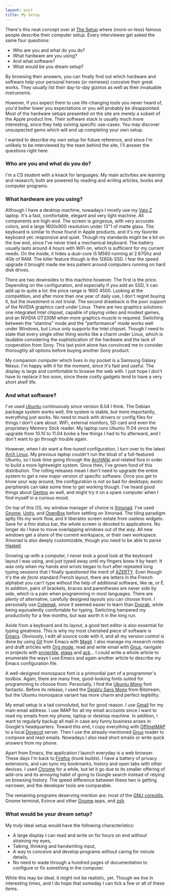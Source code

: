 ```yaml
---
layout: post
title: My Setup
---
```


There's this neat concept over at [The Setup][] where (more-or-less)
famous people describe their computer setup.  Every interviewee get
asked the same four questions:
- Who are you and what do you do?
- What hardware are you using?
- And what software?
- What would be you dream setup?

By browsing their answers, you can finally find out which hardware and
software help your personal heroes (or nemeses) conceive their great
works.  They usually list their day-to-day gizmos as well as their
invaluable instruments.

However, if you expect them to use life-changing tools you never heard
of, you'd better lower you expectations or you will probably be
disappointed.  Most of the hardware setups presented on the site are
merely a subset of the Apple product line.  Their software stack is
usually much more interesting, since they help solving specific
use-cases.  You may discover unsuspected gems which will end up
completing your own setup.

I wanted to describe my own setup for future reference, and since I'm
unlikely to be interviewed by the team behind the site, I'll answer
the questions right here.

### Who are you and what do you do?

I'm a CS student with a knack for languages.  My main activities are
learning and research; both are powered by reading and writing articles,
books and computer programs.

### What hardware are you using?

Although I have a desktop machine, nowadays I mostly use my [Vaio Z][]
laptop.  It's a fast, comfortable, elegant and very light machine.
All components are high-end.  The screen is gorgeous, with very
accurate colors, and a large 1600x900 resolution under 13"1 of matte
glass.  The keyboard is similar to those found in Apple products, and
it's my favorite keyboard yet: responsive and quiet.  Though my
standards might be a bit on the low end, since I've never tried a
mechanical keyboard.  The battery usually lasts around 4 hours with
WiFi on, which is sufficient for my current needs.  On the inside, it
hides a dual-core i5 M560 running at 2.67Ghz and 4Gb of RAM.  The
killer feature though is the 128Gb SSD.  I fear the speed upgrade it
brought made me less patient around computers running on hard disk
drives.

There are two downsides to this machine however.  The first is the
price.  Depending on the configuration, and especially if you add an
SSD, it can add up to quite a lot: the price range is $1600~$4500.
Looking at the competition, and after more than one year of daily use,
I don't regret buying it, but the investment is not trivial.  The
second drawback is the poor support of the NVIDIA graphics card under
Linux.  There are two graphics solutions: one integrated Intel
chipset, capable of playing video and modest games, and an NVIDIA
GT330M when more graphics muscle is required.  Switching between the
"stamina" mode and the "performance" mode works well under Windows,
but Linux only supports the Intel chipset.  Though I need to state
that every single other thing works like a charm under Linux, which is
laudable considering the sophistication of the hardware and the lack
of cooperation from Sony.  This last point alone has convinced me to
consider thoroughly all options before buying another Sony product.

My companion computer which lives in my pocket is a Samsung Galaxy
Nexus.  I'm happy with it for the moment, since it's fast and useful.
The display is large and comfortable to browse the web with.  I just
hope I don't have to replace it too soon, since these costly gadgets
tend to have a very short shelf life.

### And what software?

I've used [Ubuntu][] continuously since version 8.04 I think.  The
Debian package system works well, the system is stable, but more
importantly, everything just works.  No need to muck with drivers or
config files for things I don't care about.  WiFi, external monitors,
SD card and even the proprietary Memory Stick reader.  My laptop runs
Ubuntu 11.04 since the upgrade from 10.10 to 11.04 broke a few things
I had to fix afterward, and I don't want to go through trouble again.

However, when I *do* want a fine-tuned configuration, I turn over to
the latest [Arch Linux][].  My previous laptop couldn't run the bloat
of a full-featured Ubuntu, so I took time going through the
[ArchWiki][] and related fora in order to build a more lightweight
system.  Since then, I've grown fond of this distribution.  The
rolling releases mean I don't need to upgrade the entire system to get
a new major version of specific software.  Once you get to know your
way around, the configuration is not so bad for desktops; exotic
peripherals can take some time to get working though.  I've heard good
things about [Gentoo][] as well, and might try it on a spare computer
when I find myself in a curious mood.

On top of this OS, my window manager of choice is [Xmonad][].  I've
used [Gnome][], [Unity][], and [OpenBox][] before settling on Xmonad.
The tiling paradigm aptly fits my work flow, and it liberates screen
estate from useless widgets.  Save for a thin status bar, the whole
screen is devoted to applications.  No longer do I have to move
overlapping windows out of the way.  All new windows get a share of
the current workspace, or their own workspace.  Xmonad is also deeply
customizable, though you need to be able to parse [Haskell][].

Growing up with a computer, I never took a good look at the keyboard
layout I was using, and just typed away until my fingers knew it by
heart.  It was only when my hands and wrists began to hurt after
repeated long typing sessions that I finally questioned the merit of
[AZERTY][].  Even though it's the *de facto* standard French layout,
there are letters in the French alphabet you can't type without the
help of additional software, like œ, or É.  In addition, pairs of
brackets, braces and parentheses are never side by side, which is a
pain when programming in most languages.  There are plenty of
alternative, carefully designed layouts you can choose from.  I
personally use [Colemak][], since it seemed easier to learn than
[Dvorak][], while being equivalently comfortable for typing.
Switching hampered my productivity for a few months, but was worth it
in the long run.

Aside from a keyboard and its layout, a good text editor is also
essential for typing greatness.  This is why my most cherished piece
of software is [Emacs][].  Obviously, I edit all source code with it,
and all my version control is done by using [Git][] from Emacs with
[Magit][].  I also manage my research notes and draft articles with
[Org mode][], read and write email with [Gnus][], navigate in projects
with [projectile][], [etags][] and [ack][]...  I could write a whole
article to enumerate the ways I use Emacs and again another article to
describe my Emacs configuration file.

A well-designed monospace font is a primordial part of a programmer's
toolbox.  Again, there are many free, good-looking fonts suited for
programming to choose from.  Personally, I find the [Ubuntu Mono][]
font fantastic.  Before its release, I used the [DejaVu Sans Mono][]
from Bitstream, but the Ubuntu monospace variant has more charm and
perfect legibility.

My email setup is a tad convoluted, but for good reason.  I use
[Gmail][] for my main email address.  I use IMAP for all my email
accounts since I want to read my emails from my phone, laptop or
desktop machine.  In addition, I want to regularly backup all mail in
case any funny business arises in Google's headquarters.  Toward this
end, I copy everything with [OfflineIMAP][] to a local [Dovecot][]
server.  Then I use the already-mentioned [Gnus][] reader to compose
and read emails.  Nowadays I also read short emails or write quick
answers from my phone.

Apart from Emacs, the application I launch everyday is a web browser.
These days I'm back to [Firefox][] (trunk builds).  I have a battery
of privacy extensions, and can sync my bookmarks, history and open
tabs with other devices.  I used [Chrome][] for a while, but let it go
due to its smaller offering of add-ons and its annoying habit of going
to Google search instead of relying on browsing history. The speed
difference between these two is getting narrower, and the developer
tools are comparable.

The remaining programs deserving mention are: most of the
[GNU coreutils][], Gnome terminal, Evince and other [Gnome][] apps,
and [zsh][].

### What would be your dream setup?

My *truly* ideal setup would have the following characteristics:
- A large display I can read and write on for hours on end without straining my eyes,
- Talking, thinking and handwriting input,
- A way to conceive and develop programs without caring for minute details,
- No need to wade through a hundred pages of documentation to
  configure or fix something in the computer.

While this may be ideal, it might not be realistic, yet.  Though we
live in interesting times, and I do hope that someday I can tick a few
or all of these items.

[The Setup]: http://usesthis.com/
[Vaio Z]: http://www.sony.co.uk/product/vn-z-series
[Ubuntu]: http://www.ubuntu.com/
[Arch Linux]: https://www.archlinux.org/
[ArchWiki]: http://wiki.archlinux.org/index.php/Main_Page
[Gentoo]: http://www.gentoo.org/
[Xmonad]: http://xmonad.org/
[Gnome]: http://www.gnome.org/
[Unity]: http://unity.ubuntu.com/
[OpenBox]: http://openbox.org/
[Haskell]: http://www.haskell.org/haskellwiki/Haskell
[AZERTY]: https://en.wikipedia.org/wiki/AZERTY
[Colemak]: http://colemak.com/
[Dvorak]: https://en.wikipedia.org/wiki/Dvorak_Simplified_Keyboard
[Emacs]: https://www.gnu.org/software/emacs/
[Git]: http://git-scm.com/
[Magit]: http://philjackson.github.com/magit/
[Org mode]: http://orgmode.org/
[Gnus]: http://www.gnus.org/
[projectile]: https://github.com/bbatsov/projectile
[etags]: http://ctags.sourceforge.net/
[ack]: http://betterthangrep.com/
[Ubuntu Mono]: http://font.ubuntu.com/
[DejaVu Sans Mono]: http://dejavu-fonts.org/wiki/Main_Page
[Gmail]: http://gmail.com/
[OfflineIMAP]: http://offlineimap.org/
[Dovecot]: http://www.dovecot.org/
[Firefox]: https://www.mozilla.org/firefox/
[Chrome]: https://www.google.com/chrome
[GNU coreutils]: https://www.gnu.org/software/coreutils/
[zsh]: http://www.zsh.org/
